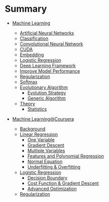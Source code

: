 # Summary

* [Machine Learning](/MachineLearning/ml.md)
    * [Artificial Neural Networks](/MachineLearning/ann.md)
    * [Classification](/MachineLearning/classification.md)
    * [Convolutional Neural Network](/MachineLearning/cnn.md)
    * [CUDA](MachineLearning/cuda.md)
    * [Embedding](MachineLearning/embedding.md)
    * [Logistic Regression](MachineLearning/logistic_regression.md)
    * [Deep Learning Framework](MachineLearning/dl_frameworks.md)
    * [Improve Model Performance](MachineLearning/model_performance.md)
    * [Regularization](MachineLearning/regularization.md)
    * [Softmax](MachineLearning/softmax.md)
    * [Evolutionary Algorithm]()
        * [Evolution Strategy](MachineLearning/Evolutionary/evolution_strategy.md)
        * [Generic Algorithm](MachineLearning/Evolutionary/generic_algorithm.md)
    * [Theory]()
        * [Statistics](MachineLearning/Theory/statistics.md)


* [Machine Learning@Coursera]()
    * [Background](/ML_Coursera_Andrew/Background/background.md)
    * [Linear Regression](/ML_Coursera_Andrew/LinearRegression/lr.md)
        * [One Variable](/ML_Coursera_Andrew/LinearRegression/one_var.md)
        * [Gradient Descent](/ML_Coursera_Andrew/LinearRegression/gradient_descent.md)
        * [Multiple Variables](/ML_Coursera_Andrew/LinearRegression/mult_var.md)
        * [Features and Polynomial Regression](/ML_Coursera_Andrew/LinearRegression/features.md)
        * [Normal Equation](/ML_Coursera_Andrew/LinearRegression/normal_equation.md)
        * [Underfitting & Overfitting](/ML_Coursera_Andrew/LinearRegression/error_fit.md)
    * [Logistic Regression](/ML_Coursera_Andrew/LogisticRegression/lr.md)
        * [Decision Boundary](/ML_Coursera_Andrew/LogisticRegression/decision_boundary.md)
        * [Cost Function & Gradient Descent](/ML_Coursera_Andrew/LogisticRegression/cost_gd.md)
        * [Advanced Optimization](/ML_Coursera_Andrew/LogisticRegression/advanced_optimization.md)
    * [Regularization]()
